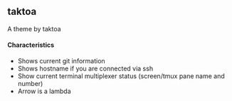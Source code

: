 ## taktoa

A theme by taktoa

#### Characteristics

* Shows current git information
* Shows hostname if you are connected via ssh
* Show current terminal multiplexer status (screen/tmux pane name and number)
* Arrow is a lambda
